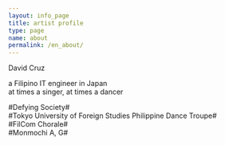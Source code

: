 ```yaml
---
layout: info_page
title: artist profile
type: page
name: about
permalink: /en_about/
---
```

David Cruz  

a Filipino IT engineer in Japan  
at times a singer, at times a dancer

\#Defying Society\#  
\#Tokyo University of Foreign Studies Philippine Dance Troupe\#  
\#FilCom Chorale\#  
\#Monmochi A, G\#  
